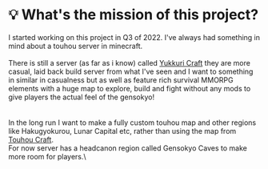 # 💡 What's the mission of this project?

I started working on this project in Q3 of 2022. I've always had something in mind about a touhou server in minecraft. \
\
There is still a server (as far as i know) called [Yukkuri Craft](https://yukkuricraft.net/) they are more casual, laid back build server from what I've seen and I want to something in similar in casualness but as well as feature rich survival MMORPG elements with a huge map to explore, build and fight without any mods to give players the actual feel of the gensokyo!\
\
\
In the long run I want to make a fully custom touhou map and other regions like Hakugyokurou, Lunar Capital etc, rather than using the map from [Touhou Craft](https://www.planetminecraft.com/project/touhou-gensokyo/).\
For now server has a headcanon region called Gensokyo Caves to make more room for players.\

